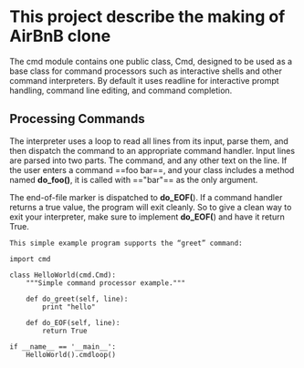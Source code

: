 # This project describe the making of AirBnB clone

The cmd module contains one public class, Cmd, designed to be used as a base class for command processors such as interactive shells and other command interpreters. By default it uses readline for interactive prompt handling, command line editing, and command completion.

## Processing Commands
The interpreter uses a loop to read all lines from its input, parse them, and then dispatch the command to an appropriate command handler. Input lines are parsed into two parts. The command, and any other text on the line. If the user enters a command ==foo bar==, and your class includes a method named **do_foo()**, it is called with =="bar"== as the only argument.

The end-of-file marker is dispatched to **do_EOF(**). If a command handler returns a true value, the program will exit cleanly. So to give a clean way to exit your interpreter, make sure to implement **do_EOF(**) and have it return True.

~~~~
This simple example program supports the “greet” command:

import cmd

class HelloWorld(cmd.Cmd):
    """Simple command processor example."""

    def do_greet(self, line):
        print "hello"

    def do_EOF(self, line):
        return True

if __name__ == '__main__':
    HelloWorld().cmdloop()
~~~~

